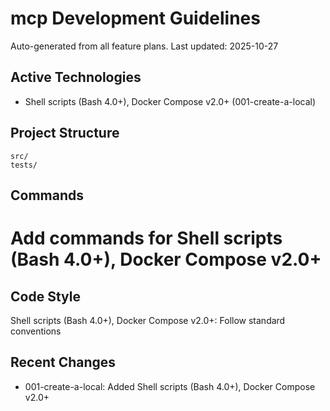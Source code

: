 # mcp Development Guidelines

Auto-generated from all feature plans. Last updated: 2025-10-27

## Active Technologies
- Shell scripts (Bash 4.0+), Docker Compose v2.0+ (001-create-a-local)

## Project Structure
```
src/
tests/
```

## Commands
# Add commands for Shell scripts (Bash 4.0+), Docker Compose v2.0+

## Code Style
Shell scripts (Bash 4.0+), Docker Compose v2.0+: Follow standard conventions

## Recent Changes
- 001-create-a-local: Added Shell scripts (Bash 4.0+), Docker Compose v2.0+

<!-- MANUAL ADDITIONS START -->
<!-- MANUAL ADDITIONS END -->